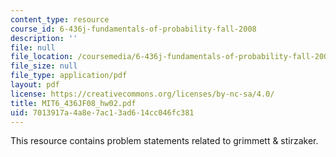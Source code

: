 ```yaml
---
content_type: resource
course_id: 6-436j-fundamentals-of-probability-fall-2008
description: ''
file: null
file_location: /coursemedia/6-436j-fundamentals-of-probability-fall-2008/7013917a4a8e7ac13ad614cc046fc381_MIT6_436JF08_hw02.pdf
file_size: null
file_type: application/pdf
layout: pdf
license: https://creativecommons.org/licenses/by-nc-sa/4.0/
title: MIT6_436JF08_hw02.pdf
uid: 7013917a-4a8e-7ac1-3ad6-14cc046fc381
---
```

This resource contains problem statements related to grimmett & stirzaker.